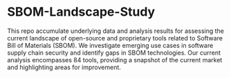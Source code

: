 # SBOM-Landscape-Study
This repo accumulate underlying data and analysis results for assessing the current landscape of open-source and proprietary tools related to Software Bill of Materials (SBOM). We investigate emerging use cases in software supply chain security and identify gaps in SBOM technologies. Our current analysis encompasses 84 tools, providing a snapshot of the current market and highlighting areas for improvement.
